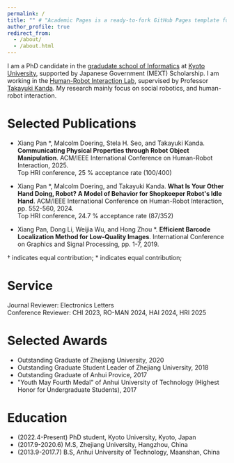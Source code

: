 ```yaml
---
permalink: /
title: "" # "Academic Pages is a ready-to-fork GitHub Pages template for academic personal websites"
author_profile: true
redirect_from: 
  - /about/
  - /about.html
---
```


I am a PhD candidate in the [gradudate school of Informatics](https://www.i.kyoto-u.ac.jp/en/) at [Kyoto University](https://www.kyoto-u.ac.jp/en), supported by Japanese Government (MEXT) Scholarship. I am working in the [Human-Robot Interaction Lab](https://www.robot.soc.i.kyoto-u.ac.jp/en/), supervised by Professor [Takayuki Kanda](https://scholar.google.com/citations?hl=en&user=BL9EACgAAAAJ). My research mainly focus on social robotics, and human-robot interaction.


Selected Publications 
======
- Xiang Pan *, Malcolm Doering, Stela H. Seo, and Takayuki Kanda. **Communicating Physical Properties through Robot Object Manipulation**. ACM/IEEE International Conference on Human-Robot Interaction, 2025.  
  Top HRI conference, 25 % acceptance rate (100/400)

- Xiang Pan *, Malcolm Doering, and Takayuki Kanda. **What Is Your Other Hand Doing, Robot? A Model of Behavior for Shopkeeper Robot's Idle Hand**. ACM/IEEE International Conference on Human-Robot Interaction, pp. 552-560, 2024.  
  Top HRI conference, 24.7 % acceptance rate (87/352)

- Xiang Pan, Dong Li, Weijia Wu, and Hong Zhou *. **Efficient Barcode Localization Method for Low-Quality Images**. International Conference on Graphics and Signal Processing, pp. 1-7, 2019.

† indicates equal contribution; * indicates equal contribution;


Service
======
Journal Reviewer: Electronics Letters  
Conference Reviewer: CHI 2023, RO-MAN 2024, HAI 2024, HRI 2025


Selected Awards
======
- Outstanding Graduate of Zhejiang University, 2020
- Outstanding Graduate Student Leader of Zhejiang University, 2018
- Outstanding Graduate of Anhui Provice, 2017
- "Youth May Fourth Medal" of Anhui University of Technology (Highest Honor for Undergraduate Students), 2017


Education
======
- (2022.4-Present) PhD student, Kyoto University, Kyoto, Japan
- (2017.9-2020.6) M.S, Zhejiang University, Hangzhou, China
- (2013.9-2017.7) B.S, Anhui University of Technology, Maanshan, China

